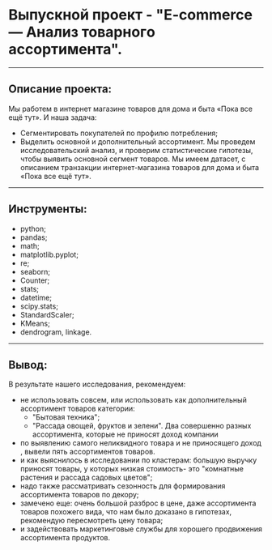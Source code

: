# Выпускной проект - "E-commerce — Анализ товарногo ассортимента".
-------------------------------------------------------------------
## Описание проекта:
Мы работем в интернет магазине товаров для дома и быта «Пока все ещё тут». 
И наша задача:
- Сегментировать покупателей по профилю потребления;
- Выделить основной и дополнительный ассортимент.
Мы проведем исследовательский анализ, и проверим статистические гипотезы, чтобы выявить основной сегмент товаров.
Мы имеем датасет, с описанием транзакции интернет-магазина товаров для дома и быта «Пока все ещё тут».
-------------------------------------------------------------------------------------------------------
## Инструменты:
- python;
- pandas;
- math;
- matplotlib.pyplot;
- re;
- seaborn;
- Counter;
- stats;
- datetime;
- scipy.stats;
- StandardScaler;
- KMeans;
- dendrogram, linkage.
-----------------------
## Вывод:
В результате нашего исследования, рекомендуем:
- не использовать совсем, или использовать как дополнительный ассортимент товаров категории:
  - "Бытовая техника";
  - "Рассада овощей, фруктов и зелени". Два совершенно разных ассортимента, которые не приносят доход компании
- по выявлению самого неликвидного товара и не приносящего доход , вывели пять ассортиментов товаров.
- и как выяснилось в исследовании по кластерам: большую выручку приносят товары, у которых низкая стоимость- это "комнатные растения и рассада садовых цветов";
- надо также рассматривать сезонность для формирования ассортимента товаров по декору;
- замечено еще: очень большой разброс в цене, даже ассортимента товаров похожего вида, что нам было доказано в гипотезах, рекомендую пересмотреть цену товара;
- и задействовать маркетинговые службы для хорошего продвижения ассортимента продуктов.



